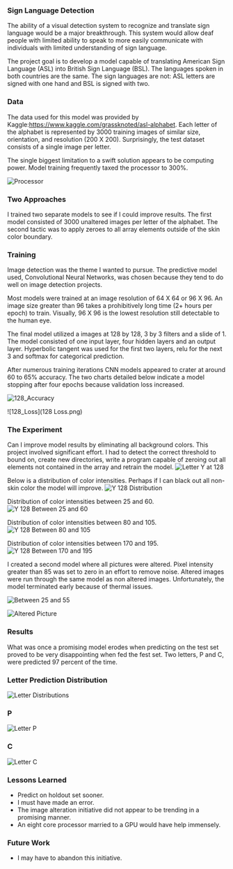 ### Sign Language Detection

The ability of a visual detection system to recognize and translate sign language would be a major breakthrough. This system would allow deaf people with limited ability to speak to more easily communicate with individuals with limited understanding of sign language.

The project goal is to develop a model capable of translating American Sign Language (ASL) into British Sign Language (BSL).  The languages spoken in both countries are the same.  The sign languages are not: ASL letters are signed with one hand and BSL is signed with two.

### Data

The data used for this model was provided by Kaggle:https://www.kaggle.com/grassknoted/asl-alphabet.  Each letter of the alphabet is represented by 3000 training images of similar size, orientation, and resolution (200 X 200).  Surprisingly, the test dataset consists of a single image per letter.

The single biggest limitation to a swift solution appears to be computing power.  Model training frequently taxed the processor to 300%.

![Processor](Processor.png)

### Two Approaches

I trained two separate models to see if I could improve results.  The first model consisted of 3000 unaltered images per letter of the alphabet.  The second tactic was to apply zeroes to all array elements outside of the skin color boundary.

### Training

Image detection was the theme I wanted to pursue.  The predictive model used, Convolutional Neural Networks, was chosen because they tend to do well on image detection projects.  

Most models were trained at an image resolution of 64 X 64 or 96 X 96.  An image size greater than 96 takes a prohibitively long time (2+ hours per epoch) to train.  Visually, 96 X 96 is the lowest resolution still detectable to the human eye.

The final model utilized a images at 128 by 128, 3 by 3 filters and a slide of 1.  The model consisted of one input layer, four hidden layers and an output layer.  Hyperbolic tangent was used for the first two layers, relu for the next 3 and softmax for categorical prediction.

After numerous training iterations CNN models appeared to crater at around 60 to 65% accuracy.  The two charts detailed below indicate a model stopping after four epochs because validation loss increased.

![128_Accuracy](128_Accuracy.png)

![128_Loss](128 Loss.png)

### The Experiment

Can I improve model results by eliminating all background colors.  This project involved significant effort.  I had to detect the correct threshold to bound on, create new directories, write a program capable of zeroing out all elements not contained in the array and retrain the model.
![Letter Y at 128](Y128.png)

Below is a distribution of color intensities.  Perhaps if I can black out all non-skin color the model will improve.
![Y 128 Distribution](Y_128_Dist.png)

Distribution of color intensities between 25 and 60.
![Y 128 Between 25 and 60](Y128_25_60.png)

Distribution of color intensities between 80 and 105.
![Y 128 Between 80 and 105](Y_128_80_105.png)

Distribution of color intensities between 170 and 195.
![Y 128 Between 170 and 195](Y_128_170_195.png)

I created a second model where all pictures were altered.  Pixel intensity greater than 85 was set to zero in an effort to remove noise.  Altered images were run through the same model as non altered images.  Unfortunately, the model terminated early because of thermal issues.

![Between 25 and 55](25_55_2.png)


![Altered Picture](A371.png)

### Results

What was once a promising model erodes when predicting on the test set proved to be very disappointing when fed the fest set.  Two letters, P and C, were predicted 97 percent of the time.

### Letter Prediction Distribution

![Letter Distributions](Letter_Dist.png)

### P

![Letter P](P3.png)

### C

![Letter C](C111.png)

### Lessons Learned

* Predict on holdout set sooner.
* I must have made an error.
* The image alteration initiative did not appear to be trending in a promising manner.
* An eight core processor married to a GPU would have help immensely.

### Future Work

* I may have to abandon this initiative.
